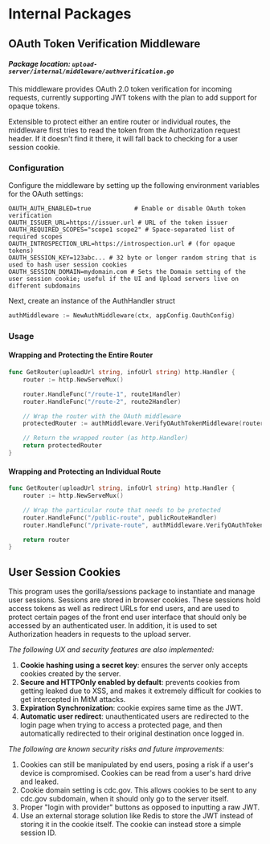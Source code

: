 # Internal Packages

## OAuth Token Verification Middleware

#### *Package location: `upload-server/internal/middleware/authverification.go`*

This middleware provides OAuth 2.0 token verification for incoming requests, currently supporting JWT tokens with the plan to add support for opaque tokens. 

Extensible to protect either an entire router or individual routes, the middleware first tries to read the token from the Authorization request header. If it doesn't find it there, it will fall back to checking for a user session cookie.

### Configuration

Configure the middleware by setting up the following environment variables for the OAuth settings:

```shell
OAUTH_AUTH_ENABLED=true            # Enable or disable OAuth token verification
OAUTH_ISSUER_URL=https://issuer.url # URL of the token issuer
OAUTH_REQUIRED_SCOPES="scope1 scope2" # Space-separated list of required scopes
OAUTH_INTROSPECTION_URL=https://introspection.url # (for opaque tokens)
OAUTH_SESSION_KEY=123abc... # 32 byte or longer random string that is used to hash user session cookies
OAUTH_SESSION_DOMAIN=mydomain.com # Sets the Domain setting of the user session cookie; useful if the UI and Upload servers live on different subdomains
```

Next, create an instance of the AuthHandler struct

```go
authMiddleware := NewAuthMiddleware(ctx, appConfig.OauthConfig)
```

### Usage

#### Wrapping and Protecting the Entire Router

```go
func GetRouter(uploadUrl string, infoUrl string) http.Handler {
    router := http.NewServeMux()

    router.HandleFunc("/route-1", route1Handler)
    router.HandleFunc("/route-2", route2Handler)

    // Wrap the router with the OAuth middleware
    protectedRouter := authMiddleware.VerifyOAuthTokenMiddleware(router)

    // Return the wrapped router (as http.Handler)
    return protectedRouter
}
```

#### Wrapping and Protecting an Individual Route

```go
func GetRouter(uploadUrl string, infoUrl string) http.Handler {
    router := http.NewServeMux()

    // Wrap the particular route that needs to be protected
    router.HandleFunc("/public-route", publicRouteHandler)
    router.HandleFunc("/private-route", authMiddleware.VerifyOAuthTokenMiddleware(privateRouteHandler))

    return router
}
```

## User Session Cookies
This program uses the gorilla/sessions package to instantiate and manage user sessions. Sessions are stored in browser cookies. These sessions hold access tokens as well as redirect URLs for end users, and are used to protect certain pages of the front end user interface that should only be accessed by an authenticated user. In addition, it is used to set Authorization headers in requests to the upload server. 

*The following UX and security features are also implemented:*

1. **Cookie hashing using a secret key**: ensures the server only accepts cookies created by the server.
2. **Secure and HTTPOnly enabled by default**: prevents cookies from getting leaked due to XSS, and makes it extremely difficult for cookies to get intercepted in MitM attacks.
3. **Expiration Synchronization**: cookie expires same time as the JWT.
4. **Automatic user redirect**: unauthenticated users are redirected to the login page when trying to access a protected page, and then automatically redirected to their original destination once logged in.

*The following are known security risks and future improvements:*

1. Cookies can still be manipulated by end users, posing a risk if a user's device is compromised. Cookies can be read from a user's hard drive and leaked.
2. Cookie domain setting is cdc.gov. This allows cookies to be sent to any cdc.gov subdomain, when it should only go to the server itself.
3. Proper "login with provider" buttons as opposed to inputting a raw JWT.
4. Use an external storage solution like Redis to store the JWT instead of storing it in the cookie itself. The cookie can instead store a simple session ID.